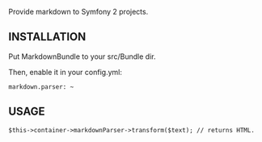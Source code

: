 Provide markdown to Symfony 2 projects.

## INSTALLATION

Put MarkdownBundle to your src/Bundle dir.

Then, enable it in your config.yml:

    markdown.parser: ~

## USAGE

    $this->container->markdownParser->transform($text); // returns HTML.
